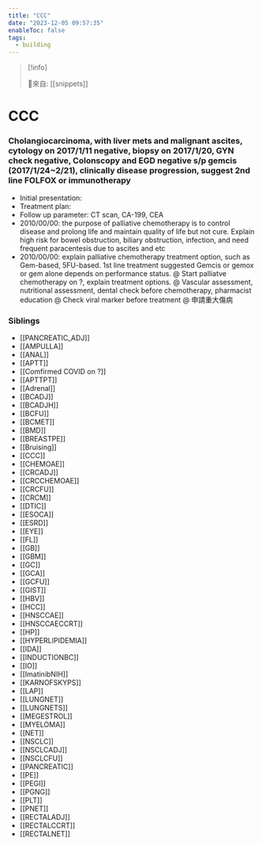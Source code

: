 ```yaml
---
title: "CCC"
date: "2023-12-05 09:57:35"
enableToc: false
tags:
  - building
---
```


> [!info]
>
> 🌱來自: [[snippets]]

# CCC

### Cholangiocarcinoma, with liver mets and malignant ascites, cytology on 2017/1/11 negative, biopsy on 2017/1/20, GYN check negative, Colonscopy and EGD negative s/p gemcis (2017/1/24~2/21), clinically disease progression, suggest 2nd line FOLFOX or immunotherapy

- Initial presentation:
- Treatment plan:
- Follow up parameter: CT scan, CA-199, CEA
- 2010/00/00: the purpose of palliative chemotherapy is to control disease and prolong life and maintain quality of life but not cure. Explain high risk for bowel obstruction, biliary obstruction, infection, and need frequent paracentesis due to ascites and etc
- 2010/00/00: explain palliative chemotherapy treatment option, such as Gem-based, 5FU-based. 1st line treatment suggested Gemcis or gemox or gem alone depends on performance status.
  @ Start palliatve chemotherapy on ?, explain treatment options.
  @ Vascular assessment, nutritional assessment, dental check before chemotherapy, pharmacist education
  @ Check viral marker before treatment
  @ 申請重大傷病

### Siblings

- [[PANCREATIC_ADJ]]
- [[AMPULLA]]
- [[ANAL]]
- [[APTT]]
- [[Comfirmed COVID on ?]]
- [[APTTPT]]
- [[Adrenal]]
- [[BCADJ]]
- [[BCADJH]]
- [[BCFU]]
- [[BCMET]]
- [[BMD]]
- [[BREASTPE]]
- [[Bruising]]
- [[CCC]]
- [[CHEMOAE]]
- [[CRCADJ]]
- [[CRCCHEMOAE]]
- [[CRCFU]]
- [[CRCM]]
- [[DTIC]]
- [[ESOCA]]
- [[ESRD]]
- [[EYE]]
- [[FL]]
- [[GB]]
- [[GBM]]
- [[GC]]
- [[GCA]]
- [[GCFU]]
- [[GIST]]
- [[HBV]]
- [[HCC]]
- [[HNSCCAE]]
- [[HNSCCAECCRT]]
- [[HP]]
- [[HYPERLIPIDEMIA]]
- [[IDA]]
- [[INDUCTIONBC]]
- [[IO]]
- [[ImatinibNIH]]
- [[KARNOFSKYPS]]
- [[LAP]]
- [[LUNGNET]]
- [[LUNGNETS]]
- [[MEGESTROL]]
- [[MYELOMA]]
- [[NET]]
- [[NSCLC]]
- [[NSCLCADJ]]
- [[NSCLCFU]]
- [[PANCREATIC]]
- [[PE]]
- [[PEGI]]
- [[PGNG]]
- [[PLT]]
- [[PNET]]
- [[RECTALADJ]]
- [[RECTALCCRT]]
- [[RECTALNET]]


